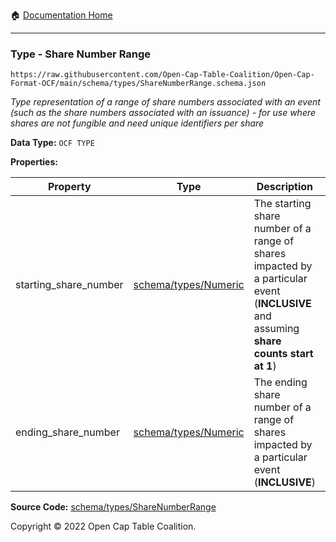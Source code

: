 :house: [Documentation Home](../../../README.md)

---

### Type - Share Number Range

`https://raw.githubusercontent.com/Open-Cap-Table-Coalition/Open-Cap-Format-OCF/main/schema/types/ShareNumberRange.schema.json`

_Type representation of a range of share numbers associated with an event (such as the share numbers associated with an issuance) - for use where shares are not fungible and need unique identifiers *per share*_

**Data Type:** `OCF TYPE`

**Properties:**

| Property              | Type                                | Description                                                                                                                            | Required   |
| --------------------- | ----------------------------------- | -------------------------------------------------------------------------------------------------------------------------------------- | ---------- |
| starting_share_number | [schema/types/Numeric](/Numeric.md) | The starting share number of a range of shares impacted by a particular event (**INCLUSIVE** and assuming **share counts start at 1**) | `REQUIRED` |
| ending_share_number   | [schema/types/Numeric](/Numeric.md) | The ending share number of a range of shares impacted by a particular event (**INCLUSIVE**)                                            | `REQUIRED` |

**Source Code:** [schema/types/ShareNumberRange](../../../../schema/types/ShareNumberRange.schema.json)

Copyright © 2022 Open Cap Table Coalition.
